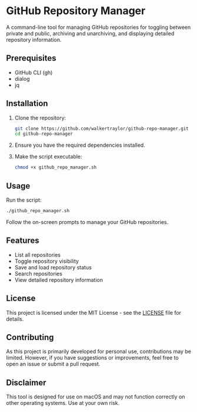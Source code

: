 # GitHub Repository Manager

A command-line tool for managing GitHub repositories for toggling between private and public, archiving and unarchiving, and displaying detailed repository information.

## Prerequisites

- GitHub CLI (gh)
- dialog
- jq

## Installation

1. Clone the repository:
   ```bash
   git clone https://github.com/walkertraylor/github-repo-manager.git
   cd github-repo-manager
   ```

2. Ensure you have the required dependencies installed.

3. Make the script executable:
   ```bash
   chmod +x github_repo_manager.sh
   ```

## Usage

Run the script:
```bash
./github_repo_manager.sh
```

Follow the on-screen prompts to manage your GitHub repositories.

## Features

- List all repositories
- Toggle repository visibility
- Save and load repository status
- Search repositories
- View detailed repository information

## License

This project is licensed under the MIT License - see the [LICENSE](LICENSE) file for details.

## Contributing

As this project is primarily developed for personal use, contributions may be limited. However, if you have suggestions or improvements, feel free to open an issue or submit a pull request.

## Disclaimer

This tool is designed for use on macOS and may not function correctly on other operating systems. Use at your own risk.

